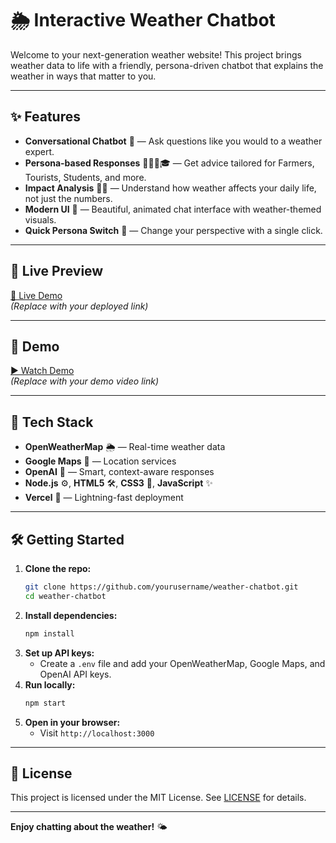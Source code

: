 # 🌦️ Interactive Weather Chatbot

Welcome to your next-generation weather website! This project brings weather data to life with a friendly, persona-driven chatbot that explains the weather in ways that matter to you.

---

## ✨ Features

- **Conversational Chatbot** 🤖 — Ask questions like you would to a weather expert.
- **Persona-based Responses** 🧑‍🌾🧳🎓 — Get advice tailored for Farmers, Tourists, Students, and more.
- **Impact Analysis** 🌱🚗 — Understand how weather affects your daily life, not just the numbers.
- **Modern UI** 🎨 — Beautiful, animated chat interface with weather-themed visuals.
- **Quick Persona Switch** 🔄 — Change your perspective with a single click.

---

## 🌈 Live Preview

[🔗 Live Demo](#)  
*(Replace with your deployed link)*

---

## 🎥 Demo

[▶️ Watch Demo](#)  
*(Replace with your demo video link)*

---

## 🚀 Tech Stack

- **OpenWeatherMap** 🌦️ — Real-time weather data
- **Google Maps** 📍 — Location services
- **OpenAI** 🤖 — Smart, context-aware responses
- **Node.js** ⚙️, **HTML5** 🛠️, **CSS3** 🎨, **JavaScript** ✨
- **Vercel** 🚀 — Lightning-fast deployment

---

## 🛠️ Getting Started

1. **Clone the repo:**
   ```bash
   git clone https://github.com/yourusername/weather-chatbot.git
   cd weather-chatbot
   ```
2. **Install dependencies:**
   ```bash
   npm install
   ```
3. **Set up API keys:**
   - Create a `.env` file and add your OpenWeatherMap, Google Maps, and OpenAI API keys.
4. **Run locally:**
   ```bash
   npm start
   ```
5. **Open in your browser:**
   - Visit `http://localhost:3000`

---

## 📄 License

This project is licensed under the MIT License. See [LICENSE](LICENSE) for details.

---

**Enjoy chatting about the weather!** 🌤️ 